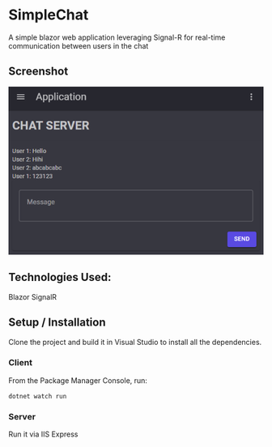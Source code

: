 # SimpleChat
A simple blazor web application leveraging Signal-R for real-time communication between users in the chat

## Screenshot
![Alt text](/ChatScreenshot.png "Chat Page")

## Technologies Used:
Blazor
SignalR

## Setup / Installation
Clone the project and build it in Visual Studio to install all the dependencies.

### Client
From the Package Manager Console, run:
```
dotnet watch run
```

### Server
Run it via IIS Express
